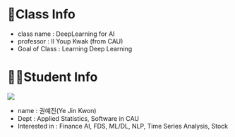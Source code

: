 # 🏫Class Info
- class name : DeepLearning for AI
- professor : Il Youp Kwak (from CAU)
- Goal of Class : Learning Deep Learning

# 👱‍♀️Student Info
![](https://avatars.githubusercontent.com/u/59564626?v=4])
- name : 권예진(Ye Jin Kwon)
- Dept :  Applied Statistics,  Software  in CAU
- Interested in : Finance AI, FDS, ML/DL, NLP, Time Series Analysis, Stock
